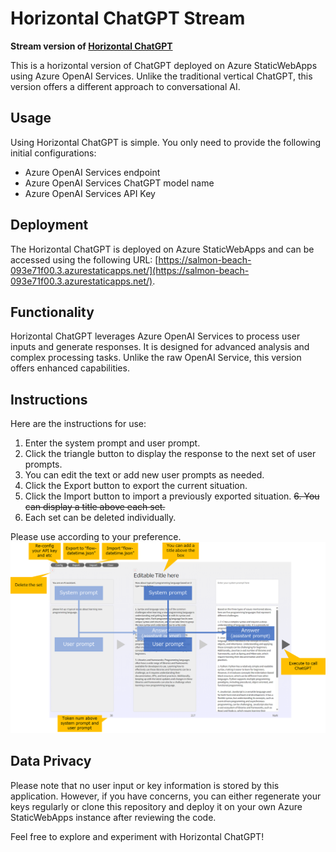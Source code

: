 # Horizontal ChatGPT Stream

**Stream version of [Horizontal ChatGPT](https://github.com/shyamagu/horizontal-chatgpt)**

This is a horizontal version of ChatGPT deployed on Azure StaticWebApps using Azure OpenAI Services. Unlike the traditional vertical ChatGPT, this version offers a different approach to conversational AI.

## Usage

Using Horizontal ChatGPT is simple. You only need to provide the following initial configurations:

- Azure OpenAI Services endpoint
- Azure OpenAI Services ChatGPT model name
- Azure OpenAI Services API Key

## Deployment

The Horizontal ChatGPT is deployed on Azure StaticWebApps and can be accessed using the following URL: [https://salmon-beach-093e71f00.3.azurestaticapps.net/](https://salmon-beach-093e71f00.3.azurestaticapps.net/).

## Functionality

Horizontal ChatGPT leverages Azure OpenAI Services to process user inputs and generate responses. It is designed for advanced analysis and complex processing tasks. Unlike the raw OpenAI Service, this version offers enhanced capabilities.

## Instructions

Here are the instructions for use:

1. Enter the system prompt and user prompt.
2. Click the triangle button to display the response to the next set of user prompts.
3. You can edit the text or add new user prompts as needed.
4. Click the Export button to export the current situation.
5. Click the Import button to import a previously exported situation.
~~6. You can display a title above each set.~~
7. Each set can be deleted individually.

Please use according to your preference.
![instructions.png](horizontal_chatgpt.png)

## Data Privacy

Please note that no user input or key information is stored by this application. However, if you have concerns, you can either regenerate your keys regularly or clone this repository and deploy it on your own Azure StaticWebApps instance after reviewing the code.

Feel free to explore and experiment with Horizontal ChatGPT!